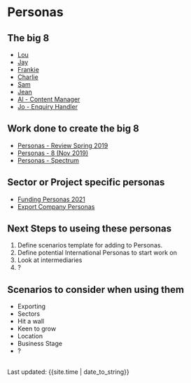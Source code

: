 # Personas

## The big 8
- [Lou](/files/Lou.PNG)
- [Jay](/files/Jay.PNG)
- [Frankie](/files/Frankie.PNG)
- [Charlie](/files/Charlie.PNG)
- [Sam](/files/Sam.PNG)
- [Jean](/files/Jean.PNG)
- [Al - Content Manager](/files/Al.PNG)
- [Jo - Enquiry Handler](/files/Jo.PNG)

## Work done to create the big 8 
- [Personas - Review Spring 2019](/files/5personas.pdf)
- [Personas - 8 (Nov 2019)](/files/PersonasNov2019.pdf)
- [Personas - Spectrum](/files/spectrum.pdf)

## Sector or Project specific personas
- [Funding Personas 2021](/files/fundingpersonas.pdf)
- [Export Company Personas](/files/ExportCompanyPersonas.pdf)

## Next Steps to useing these personas
1.  Define scenarios template for adding to Personas.
2.  Define potential International Personas to start work on
3. Look at intermediaries
4. ?

## Scenarios to consider when using them
- Exporting
- Sectors
- Hit a wall
- Keen to grow
- Location
- Business Stage
- ? 

<br>
<div>Last updated: {{site.time | date_to_string}}</div>

